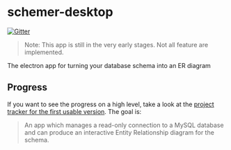 # schemer-desktop
[![Gitter](https://img.shields.io/gitter/room/SchemerApp/Lobby.svg)]()

> Note: This app is still in the very early stages.  Not all feature are implemented.

The electron app for turning your database schema into an ER diagram

## Progress
If you want to see the progress on a high level, take a look at the [project tracker for the first usable version](https://github.com/SchemerApp/schemer-desktop/projects/1).  The goal is:

> An app which manages a read-only connection to a MySQL database and can produce an interactive Entity Relationship diagram for the schema.
